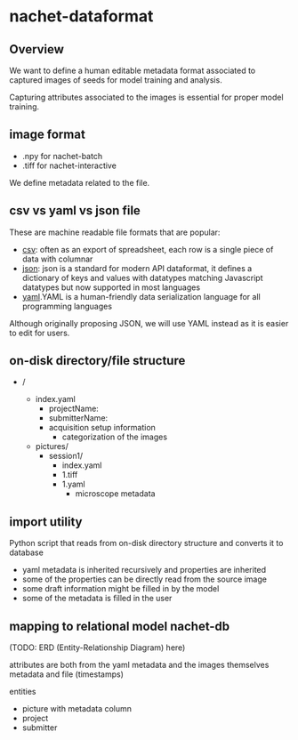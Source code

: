 # nachet-dataformat

## Overview

We want to define a human editable metadata format associated to captured images of seeds for model training and analysis.

Capturing attributes associated to the images is essential for proper model training.

## image format

* .npy for nachet-batch
* .tiff for nachet-interactive

We define metadata related to the file.

## csv vs yaml vs json file

These are machine readable file formats that are popular:

* [csv](https://en.wikipedia.org/wiki/Comma-separated_values): often as an export of spreadsheet, each row is a single piece of data with columnar
* [json](https://www.json.org/): json is a standard for modern API dataformat, it defines a dictionary of keys and values with datatypes matching Javascript datatypes but now supported in most languages
* [yaml](https://yaml.org/).YAML is a human-friendly data serialization language for all programming languages 

Although originally proposing JSON, we will use YAML instead as it is easier to edit for users.

## on-disk directory/file structure

* <project name>/
  * index.yaml
    * projectName:
    * submitterName:
    * acquisition setup information
      * categorization of the images 
  * pictures/
    * session1/
      * index.yaml  
      * 1.tiff
      * 1.yaml
         * microscope metadata 

## import utility 

Python script that reads from on-disk directory structure and converts it to database

* yaml metadata is inherited recursively and properties are inherited
* some of the properties can be directly read from the source image
* some draft information might be filled in by the model
* some of the metadata is filled in the user

## mapping to relational model nachet-db

(TODO: ERD (Entity-Relationship Diagram) here)

attributes are both from the yaml metadata and the images themselves metadata and file (timestamps)

entities

* picture with metadata column
* project
* submitter
